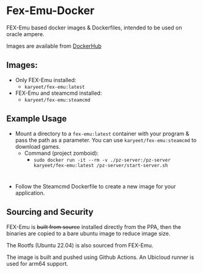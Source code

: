 # Fex-Emu-Docker
FEX-Emu based docker images & Dockerfiles, intended to be used on oracle ampere.

Images are available from [DockerHub](https://hub.docker.com/repository/docker/karyeet/fex-emu/)

## Images:
- Only FEX-Emu installed:
    - `karyeet/fex-emu:latest`
- FEX-Emu and steamcmd installed:
    - `karyeet/fex-emu:steamcmd`

## Example Usage
- Mount a directory to a `fex-emu:latest` container with your program & pass the path as a parameter. You can use `karyeet/fex-emu:steamcmd` to download games.
    - Command (project zomboid):
        - `sudo docker run -it --rm -v ./pz-server:/pz-server karyeet/fex-emu:latest /pz-server/start-server.sh`
#
-  Follow the Steamcmd Dockerfile to create a new image for your application.

## Sourcing and Security
FEX-Emu is ~~built from source~~ installed directly from the PPA, then the binaries are copied to a bare ubuntu image to reduce image size.

The Rootfs (Ubuntu 22.04) is also sourced from FEX-Emu.

The image is built and pushed using Github Actions. An Ubicloud runner is used for arm64 support.

